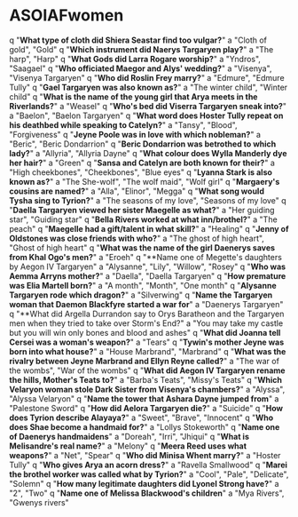 # ASOIAFwomen
q "**What type of cloth did Shiera Seastar find too vulgar?**"
a "Cloth of gold", "Gold"
q "**Which instrument did Naerys Targaryen play?**"
a "The harp", "Harp"
q "**What Gods did Larra Rogare worship?**"
a "Yndros", "Saagael"
q "**Who officiated Maegor and Alys' wedding?**"
a "Visenya", "Visenya Targaryen"
q "**Who did Roslin Frey marry?**"
a "Edmure", "Edmure Tully"
q "**Gael Targaryen was also known as?**"
a "The winter child", "Winter child"
q "**What is the name of the young girl that Arya meets in the Riverlands?**"
a "Weasel"
q "**Who's bed did Viserra Targaryen sneak into?**"
a "Baelon", "Baelon Targaryen"
q "**What word does Hoster Tully repeat on his deathbed while speaking to Catelyn?**"
a "Tansy", "Blood", "Forgiveness"
q "**Jeyne Poole was in love with which nobleman?**"
a "Beric", "Beric Dondarrion"
q "**Beric Dondarrion was betrothed to which lady?**"
a "Allyria", "Allyria Dayne"
q "**What colour does Wylla Manderly dye her hair?**"
a "Green"
q "**Sansa and Catelyn are both known for their?**"
a "High cheekbones", "Cheekbones", "Blue eyes"
q "**Lyanna Stark is also known as?**"
a "The She-wolf", "The wolf maid", "Wolf girl"
q "**Margaery's cousins are named?**"
a "Alla", "Elinor", "Megga"
q "**What song would Tysha sing to Tyrion?**"
a "The seasons of my love", "Seasons of my love"
q "**Daella Targaryen viewed her sister Maegelle as what?**"
a "Her guiding star", "Guiding star"
q "**Bella Rivers worked at what inn/brothel?**"
a "The peach"
q "**Maegelle had a gift/talent in what skill?**"
a "Healing"
q "**Jenny of Oldstones was close friends with who?**"
a "The ghost of high heart", "Ghost of high heart"
q "**What was the name of the girl Daenerys saves from Khal Ogo's men?**"
a "Eroeh"
q "**Name one of Megette's daughters by Aegon IV Targaryen"
a "Alysanne", "Lily", "Willow", "Rosey"
q "**Who was Aemma Arryns mother?**"
a "Daella", "Daella Targaryen"
q "**How premature was Elia Martell born?**"
a "A month", "Month", "One month"
q "**Alysanne Targaryen rode which dragon?**"
a "Silverwing"
q "**Name the Targaryen woman that Daemon Blackfyre started a war for**"
a "Daenerys Targaryen"
q "**What did Argella Durrandon say to Orys Baratheon and the Targaryen men when they tried to take over Storm's End?"
a "You may take my castle but you will win only bones and blood and ashes"
q "**What did Joanna tell Cersei was a woman's weapon?**"
a "Tears"
q "**Tywin's mother Jeyne was born into what house?**"
a "House Marbrand", "Marbrand"
q "**What was the rivalry between Jeyne Marbrand and Ellyn Reyne called?**"
a "The war of the wombs", "War of the wombs"
q "**What did Aegon IV Targaryen rename the hills, Mother's Teats to?**"
a "Barba's Teats", "Missy's Teats"
q "**Which Velaryon woman stole Dark Sister from Visenya's chambers?**"
a "Alyssa", "Alyssa Velaryon"
q "**Name the tower that Ashara Dayne jumped from**"
a "Palestone Sword"
q "**How did Aelora Targaryen die?**"
a "Suicide"
q "**How does Tyrion describe Alayaya?**"
a "Sweet", "Brave", "Innocent"
q "**Who does Shae become a handmaid for?**"
a "Lollys Stokeworth"
q "**Name one of Daenerys handmaidens**"
a "Doreah", "Irri", "Jhiqui"
q "**What is Melisandre's real name?**"
a "Melony"
q "**Meera Reed uses what weapons?**"
a "Net", "Spear"
q "**Who did Minisa Whent marry?**"
a "Hoster Tully"
q "**Who gives Arya an acorn dress?**"
a "Ravella Smallwood"
q "**Marei the brothel worker was called what by Tyrion?**"
a "Cool", "Pale", "Delicate", "Solemn"
q "**How many legitimate daughters did Lyonel Strong have?**"
a "2", "Two"
q "**Name one of Melissa Blackwood's children**"
a "Mya Rivers", "Gwenys rivers"
